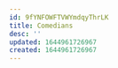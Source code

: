 ```yaml
---
id: 9fYNFOWFTVWYmdqyThrLK
title: Comedians
desc: ''
updated: 1644961726967
created: 1644961726967
---
```


